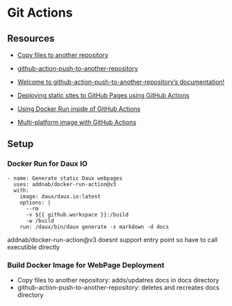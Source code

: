 # Git Actions

## Resources

- [Copy files to another repository](https://github.com/marketplace/actions/copy-files-to-another-repository)
- [github-action-push-to-another-repository](https://github.com/cpina/github-action-push-to-another-repository)
- [Welcome to github-action-push-to-another-repository’s documentation!](https://cpina.github.io/push-to-another-repository-docs/)
- [Deploying static sites to GitHub Pages using GitHub Actions](https://medium.com/@danieljimgarcia/publishing-static-sites-to-github-pages-using-github-actions-8040f57dfeaf)
- [Using Docker Run inside of GitHub Actions](https://aschmelyun.com/blog/using-docker-run-inside-of-github-actions/)

- [Multi-platform image with GitHub Actions](https://docs.docker.com/build/ci/github-actions/multi-platform/)
## Setup

### Docker Run for Daux IO

    - name: Generate static Daux webpages
      uses: addnab/docker-run-action@v3
      with:
        image: daux/daux.io:latest
        options: |
          --rm 
          -v ${{ github.workspace }}:/build
          -w /build
        run: /daux/bin/daux generate -s markdown -d docs

addnab/docker-run-action@v3 doesnt support entry point so have to call executible directly

### Build Docker Image for WebPage Deployment

* Copy files to another repository: adds/updatres docs in docs directory
* github-action-push-to-another-repository: deletes and recreates docs directory

